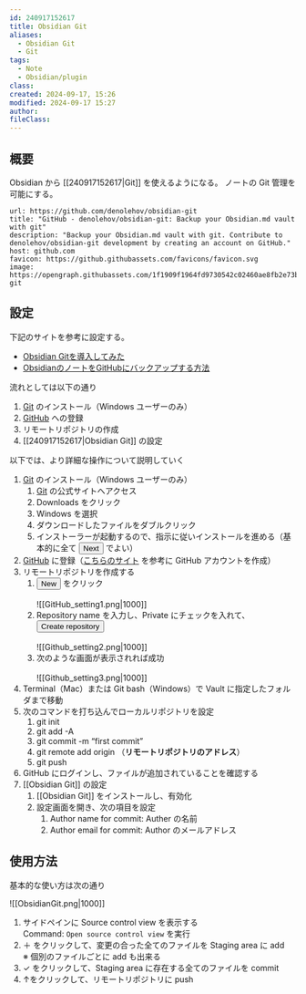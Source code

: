 ```yaml
---
id: 240917152617
title: Obsidian Git
aliases:
  - Obsidian Git
  - Git
tags:
  - Note
  - Obsidian/plugin
class: 
created: 2024-09-17, 15:26
modified: 2024-09-17 15:27
author: 
fileClass: 
---
```

## 概要
Obsidian から [[240917152617|Git]] を使えるようになる。
ノートの Git 管理を可能にする。

```cardlink
url: https://github.com/denolehov/obsidian-git
title: "GitHub - denolehov/obsidian-git: Backup your Obsidian.md vault with git"
description: "Backup your Obsidian.md vault with git. Contribute to denolehov/obsidian-git development by creating an account on GitHub."
host: github.com
favicon: https://github.githubassets.com/favicons/favicon.svg
image: https://opengraph.githubassets.com/1f1909f1964fd9730542c02460ae8fb2e73b859057cbe2e5e37f9ad684e3e2bb/denolehov/obsidian-git
```

## 設定
下記のサイトを参考に設定する。
- [Obsidian Gitを導入してみた](https://zenn.dev/ayumukob/articles/3b034fcb6874d2)
- [ObsidianのノートをGitHubにバックアップする方法](https://iketerumens.com/obsidian-git/)

流れとしては以下の通り
1. [Git](https://git-scm.com) のインストール（Windows ユーザーのみ）
2. [GitHub](https://github.co.jp) への登録
3. リモートリポジトリの作成
4. [[240917152617|Obsidian Git]] の設定

以下では、より詳細な操作について説明していく
1. [Git](https://git-scm.com) のインストール（Windows ユーザーのみ）
	1. [Git](https://git-scm.com) の公式サイトへアクセス
	1. Downloads をクリック
	2. Windows を選択
	3. ダウンロードしたファイルをダブルクリック
	4. インストーラーが起動するので、指示に従いインストールを進める（基本的に全て <button>Next</button> でよい）
2. [GitHub](https://github.co.jp) に登録（[こちらのサイト](https://yakiimosan.com/github-account-create/) を参考に GitHub アカウントを作成）
3. リモートリポジトリを作成する
	1. <button>New</button> をクリック<br><br>![[GitHub_setting1.png|1000]]<br>
	2. Repository name を入力し、Private にチェックを入れて、<button>Create repository</button><br><br>![[Github_setting2.png|1000]]<br>
	3. 次のような画面が表示されれば成功<br><br>![[Github_setting3.png|1000]]
4. Terminal（Mac）または Git bash（Windows）で Vault に指定したフォルダまで移動
5. 次のコマンドを打ち込んでローカルリポジトリを設定
	1. git init
	2. git add -A
	3. git commit -m “first commit”
	5. git remote add origin （**リモートリポジトリのアドレス**）
	6. git push
6. GitHub にログインし、ファイルが追加されていることを確認する
7. [[Obsidian Git]] の設定
	1. [[Obsidian Git]] をインストールし、有効化
	2. 設定画面を開き、次の項目を設定
		1. Author name for commit: Auther の名前
		2. Author email for commit: Author のメールアドレス

## 使用方法
基本的な使い方は次の通り

![[ObsidianGit.png|1000]]

1. サイドペインに Source control view を表示する<br>Command: `Open source control view` を実行
2. ＋ をクリックして、変更の合った全てのファイルを Staging area に add<br>※ 個別のファイルごとに add も出来る
3. ✓ をクリックして、Staging area に存在する全てのファイルを commit
4. ↑をクリックして、リモートリポジトリに push


